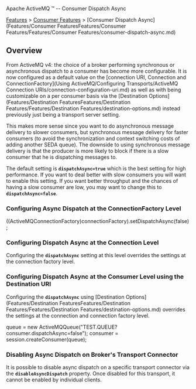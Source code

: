 Apache ActiveMQ ™ -- Consumer Dispatch Async 

[Features](features.md) > [Consumer Features](consumer-features.md) > [Consumer Dispatch Async](Features/Consumer FeaturesFeatures/Consumer Features/Features/Consumer Features/consumer-dispatch-async.md)


Overview
--------

From ActiveMQ v4: the choice of a broker performing synchronous or asynchronous dispatch to a consumer has become more configurable. It is now configured as a default value on the [connection URI, Connection and ConnectionFactory](Using ActiveMQ/Configuring Transports/ActiveMQ Connection URIs/connection-configuration-uri.md) as well as with being customizable on a per consumer basis via the [Destination Options](Features/Destination FeaturesFeatures/Destination Features/Features/Destination Features/destination-options.md) instead previously just being a transport server setting.

This makes more sense since you want to do asynchronous message delivery to slower consumers, but synchronous message delivery for faster consumers (to avoid the synchronization and context switching costs of adding another SEDA queue). The downside to using synchronous message delivery is that the producer is more likely to block if there is a slow consumer that he is dispatching messages to.

The default setting is **`dispatchAsync=true`** which is the best setting for high performance. If you want to deal better with slow consumers you will want to enable this setting. If you want better throughput and the chances of having a slow consumer are low, you may want to change this to **`dispatchAsync=false`**.

### Configuring Async Dispatch at the ConnectionFactory Level

((ActiveMQConnectionFactory)connectionFactory).setDispatchAsync(false);

### Configuring Dispatch Async at the Connection Level

Configuring the **`dispatchAsync`** setting at this level overrides the settings at the connection factory level.

### Configuring Dispatch Async at the Consumer Level using the Destination URI

Configuring the **`dispatchAsync`** using [Destination Options](Features/Destination FeaturesFeatures/Destination Features/Features/Destination Features/destination-options.md) overrides the settings at the connection and connection factory level.

queue = new ActiveMQQueue("TEST.QUEUE?consumer.dispatchAsync=false");
consumer = session.createConsumer(queue);

### Disabling Async Dispatch on Broker's Transport Connector

It is possible to disable async dispatch on a specific transport connector via the **`disableAsyncDispatch`** property. Once disabled for this transport, it cannot be enabled by individual clients.

<transportConnector name="openwire" uri="tcp://0.0.0.0:61616" disableAsyncDispatch="true"/>

